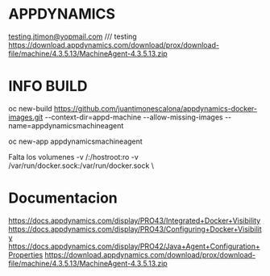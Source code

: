 # APPDYNAMICS
testing.jtimon@yopmail.com /// testing
https://download.appdynamics.com/download/prox/download-file/machine/4.3.5.13/MachineAgent-4.3.5.13.zip

# INFO BUILD 

oc new-build https://github.com/juantimonescalona/appdynamics-docker-images.git --context-dir=appd-machine --allow-missing-images --name=appdynamicsmachineagent

oc new-app appdynamicsmachineagent

Falta los volumenes -v /:/hostroot:ro -v /var/run/docker.sock:/var/run/docker.sock \


# Documentacion
https://docs.appdynamics.com/display/PRO43/Integrated+Docker+Visibility
https://docs.appdynamics.com/display/PRO43/Configuring+Docker+Visibility
https://docs.appdynamics.com/display/PRO42/Java+Agent+Configuration+Properties
https://download.appdynamics.com/download/prox/download-file/machine/4.3.5.13/MachineAgent-4.3.5.13.zip
